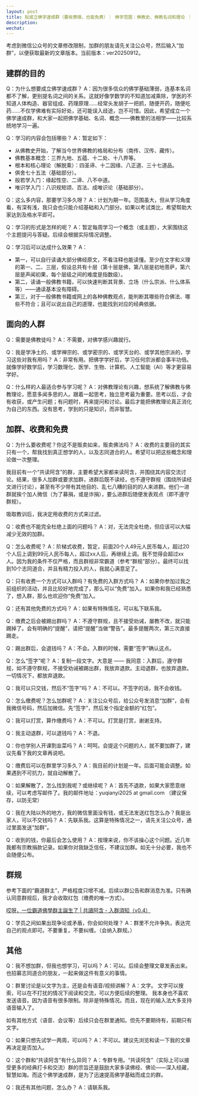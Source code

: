 ```yaml
---
layout: post
title: 拟成立佛学速成群（要收费哦，也能免费）｜ 佛学范围：佛教史、佛教名词和理论 ｜ ver20250912
description: 
wechat: 
---
```


考虑到微信公众号的文章修改限制，加群的朋友请先关注公众号，然后输入“加群”，以便获取最新的文章版本。当前版本：ver20250912。

## 建群的目的

Q：为什么想要成立佛学速成群？
A：因为很多信众的佛学基础薄弱，连基本名词都不了解，更别提名词之间的关系。这就好像学数学的不知道加减乘除，学医的不知道人体构造、器官组成、药理原理……经常头发胡子一把抓，随便开药，随便吃药……不仅学佛难有实际好处，还可能误入歧途，岂不可惜。因此，希望成立一个佛学速成群，和大家一起把佛学基础、名词、概念——佛教里的法相学——比较系统地学习一遍。

Q：学习的内容会包括哪些？
A：暂定如下：
* 从佛教史开始，了解当今世界佛教的格局和分布（南传、汉传、藏传）。
* 佛教基本概念：三界九地、五蕴、十二处、十八界等。
* 根本和核心理论（解脱乘）：四圣谛、十二因缘、八正道、三十七道品。
* 俱舍七十五法（基础部分）。
* 般若学入门：缘起性空、二谛、八不中道。
* 唯识学入门：八识规矩颂、百法、成唯识论（基础部分）。

Q：这么多内容，那要学习多久呀？
A：计划为期一年。范围虽大，但从学习角度看，有深有浅，我只会也只能介绍基础和入门部分。如果以考试类比，希望帮助大家达到及格水平即可。

Q：学习的形式是怎样的呢？
A：暂定每周学习一个概念（或主题），大家围绕这个主题提问与答疑。后续会根据实际情况调整。

Q：学习后可以达成什么效果？
A：
* 第一，可以自行读诵大部分佛经原文，不看注释也能读懂。至少在文字和义理的第一、二、三层，假设总共有十层（第十层是佛，第八层是初地菩萨，第六层是声闻初果，每个层级之间的难度是指数级）。
* 第二，读诵一般佛教书籍，可以快速判断其背景、立场（什么宗派、什么体系等）——通读基本没有障碍。
* 第三，对于一般佛教书籍或网上的各种佛教观点，能判断其哪些符合佛法、哪些不符合；且可以说出自己的道理，也能找到对应的经典依据。

## 面向的人群

Q：需要是佛教徒吗？
A：不需要，对佛学感兴趣就行。

Q：我是学净土的、或学禅宗的、或学密宗的、或学天台的、或学其他宗派的，学习这些对我有用吗？
A：非常有用。把佛学学好后，学习任何宗派都会事半功倍。就像学好数学后，学习数理化、医学、生物、计算机、人工智能（AI）等才更容易学好。

Q：什么样的人最适合参与学习呢？
A：对佛教理论有兴趣，想系统了解佛教与佛教理论，愿意多闻多思的人。跟着一起思考，独立思考最为重要。思考以后，才会有收获，或产生问题；有问题时，再来提问和讨论。最后才能把佛教理论真正消化为自己的东西。没有思考，学到的只是知识，而非智慧。

## 加群、收费和免费

Q：为什么要收费呢？你这不是贩卖如来，贩卖佛法吗？
A：收费的主要目的其实只有一个，帮我找到真正想学的人，以及志同道合的人。希望可以把这些概念和理论做一次整理。

我目前有一个“共读阿含”的群，主要希望大家都来读阿含，并围绕其内容交流讨论。结果，很多人加群或要求加群，进群后既不读经，也不遵守群规（围绕所读经文进行讨论），甚至有不少带有其他目的、乱七八糟的目的的人来进群。他们一进群就挨个加人微信（为了募捐，或是诈捐），要么进群后随便发表观点（即不遵守群规）。

吸取教训后，我决定用收费的方式来过滤。

Q：收费也不能完全杜绝上面的问题吗？
A：对，无法完全杜绝，但应该可以大幅减少无效的加群。

Q：怎么收费呢？
A：阶梯式收费，暂定，前面20个人49元人民币每人，超过20个人后上调到99元人民币每人，超过xx人后，再继续上调。我不觉得会超过xx人。因为我的条件不仅严格，而且群规非常霸道（参考“群规”部分）。最终可以找到10个志同道合，并且有精力投入的人，我就心满意足了。

Q：只有收费一个方式可以入群吗？有免费的入群方式吗？
A：如果你参加过我之前组织的活动，并且比较好地完成了，那么可以“免费”加入。如果你和我已经熟悉了，想入群，那么也欢迎你“免费”加入。

Q：还有其他免费的方式吗？
A：如果有特殊情况，可以私下联系我。

Q：缴费之后会被踢出群吗？
A：不遵守群规，且不接受劝诫，屡教不改，就只能踢掉了。会有明确的“提醒”，请把“提醒”当做“警告”。最多提醒两次，第三次直接踢走。

Q：踢出群后，会退钱吗？
A：不会。入群的时候，需要“签字”确认这点。

Q：怎么“签字”呢？
A：复制一段文字。大意是 —— 我同意：入群后，遵守群规，如不遵守群规，不接受劝诫被踢出群，我放弃退款。主动退群，也放弃退款。一切情况下，都放弃退款。

Q：我可以只交钱，然后不“签字”吗？
A：不可以。不签字的话，我不会收钱。

Q：怎么缴费呢？怎么加群呢？
A：关注公众号后，给公众号发消息“加群”，会有我微信号码，然后加微信。先“签字”，然后发个指定金额的“红包”。

Q：我可以打赏，算作缴费吗？
A：不可以。打赏是打赏，谢谢支持。

Q：我主动退群，可以退钱吗？
A：不退。

Q：你也学别人开课割韭菜吗？
A：呵呵。会提这个问题的人，就不要加群了，建议先看下我的文章再说吧。

Q：缴费后可以在群里学习多久？
A：我目前的计划是一年。后面可能会调整。如果遇到不可抗力，就自动解散了。

Q：如果解散了，怎么找到我呢？或继续呢？
A：首先不退款，如果大家愿意继续，可以考虑写邮件了。我的邮件地址：yuqianyi2025 at gmail.com （建议保存，以防无常）

Q：我在大陆以外的地方，我的微信里面没有钱，或无法发送红包怎么办？我是出家人，可以不交钱吗？
A：先联系我。这算是特殊情况之一，请先关注公众号，通过里面发送“加群”。

Q：收到的钱，你最后会怎么使用？
A：按理来说，你不该操心这个问题。近几年我都有宗教捐款记录。如果你对我缺乏信任，不建议加群。如无十分必要，我也不会随便公布。

## 群规

参考下面的“霸道群主”，严格程度只增不减。后续以群公告和群消息为准。只有确认同意群规后，我才会收取红包（缴费的唯一方式）。

[哎呀，一位霸道佛學群主誕生了 | 共讀阿含 - 入群須知（v0.4）](https://mp.weixin.qq.com/s/TxGRAM5ffuTNyuIo9TFAgQ)

Q：学员之间如果出现争论或矛盾，你会如何处理？
A：群里不允许争执，表达完自己的观点即可。不要重复。不要纠缠。（会纳入群规。）

## 其他

Q：我不想加群，但我也想学习，可以吗？
A：可以。后续会整理文章发表出来。也招募志同道合的朋友，一起来做这件有意义的事情。

Q：群里讨论是以文字为主，还是会有语音/视频讲解？
A：文字。
文字可以搜索，可以在不打扰的情况下阅读和交流，可以方便后续的整理。
我本身也不喜欢发送语音。因为语音有很多限制。除非是特殊情况。而且，现在的输入法大多支持语音输入了。

如有其他方式（语音、会议等）后续只会在群里通知。但先不要期待有，前期只有文字。

Q：如果只想先试学一两周，可以吗？
A：不可以。建议先浏览和读一下我的文章再决定是否加入。

Q：这个群和“共读阿含”有什么异同？
A：专群专用。“共读阿含”（实际上可以接受更多的经典打卡和交流）群的宗旨还是鼓励大家多读佛经、佛论——深入经藏，智慧如海。而这个佛学速成群，是为了迅速提高佛学基础而成立的群。

Q：我还有其他问题，怎么办？
A：请联系我。

